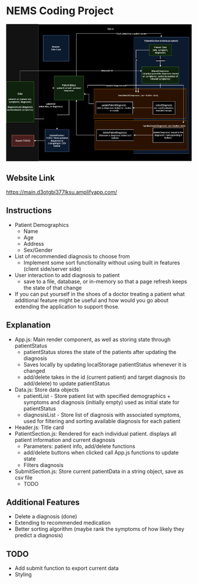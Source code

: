 # NEMS Coding Project
![Diagram](./src/images/uml.png)

## Website Link
https://main.d3otgbi377lksu.amplifyapp.com/
## Instructions
- Patient Demographics
    - Name
    - Age
    - Address
    - Sex/Gender
- List of recommended diagnosis to choose from
    - Implement some sort functionality without using built in features (client side/server side)
- User interaction to add diagnosis to patient
    - save to a file, database, or in-memory so that a page refresh keeps the state of that change
- If you can put yourself in the shoes of a doctor treating a patient what additional feature might be useful and how would you go about extending the application to support those.

## Explanation
- App.js: Main render component, as well as storing state through patientStatus
    - patientStatus stores the state of the patients after updating the diagnosis
    - Saves locally by updating localStorage patientStatus whenever it is changed
    - add/delete takes in the id (current patient) and target diagnosis (to add/delete) to update patientStatus
- Data.js: Store data objects
    - patientList - Store patient list with specified demographics + symptoms and diagnosis (initially empty) used as initial state for patientStatus
    - diagnosisList - Store list of diagnosis with associated symptoms, used for filtering and sorting available diagnosis for each patient
- Header.js: Title card
- PatientSection.js: Rendered for each individual patient. displays all patient information and current diagnosis
    - Parameters: patient info, add/delete functions
    - add/delete buttons when clicked call App.js functions to update state
    - Filters diagnosis
- SubmitSection.js: Store current patientData in a string object, save as csv file
    - TODO
## Additional Features
- Delete a diagnosis (done)
- Extending to recommended medication
- Better sorting algorithm (maybe rank the symptoms of how likely they predict a diagnosis)

## TODO
- Add submit function to export current data
- Styling
